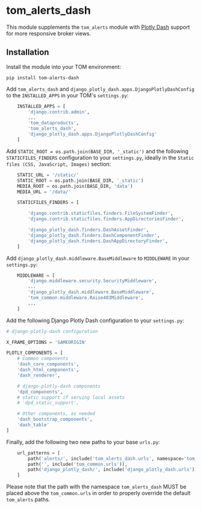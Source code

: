 # tom_alerts_dash
This module supplements the `tom_alerts` module with [Plotly Dash](https://plotly.com/dash/) support for more responsive broker views.

## Installation

Install the module into your TOM environment:

    pip install tom-alerts-dash

Add `tom_alerts_dash` and `django_plotly_dash.apps.DjangoPlotlyDashConfig` to the `INSTALLED_APPS` in your TOM's `settings.py`:

```python
    INSTALLED_APPS = [
        'django.contrib.admin',
        ...
        'tom_dataproducts',
        'tom_alerts_dash',
        'django_plotly_dash.apps.DjangoPlotlyDashConfig'
    ]
```

Add `STATIC_ROOT = os.path.join(BASE_DIR, '_static')` and the following `STATICFILES_FINDERS` configuration to your `settings.py`, ideally in the `Static files (CSS, JavaScript, Images)` section:

```python
    STATIC_URL = '/static/'
    STATIC_ROOT = os.path.join(BASE_DIR, '_static')
    MEDIA_ROOT = os.path.join(BASE_DIR, 'data')
    MEDIA_URL = '/data/'

    STATICFILES_FINDERS = [

        'django.contrib.staticfiles.finders.FileSystemFinder',
        'django.contrib.staticfiles.finders.AppDirectoriesFinder',

        'django_plotly_dash.finders.DashAssetFinder',
        'django_plotly_dash.finders.DashComponentFinder',
        'django_plotly_dash.finders.DashAppDirectoryFinder',
    ]
```

Add `django_plotly_dash.middleware.BaseMiddleware` to `MIDDLEWARE` in your `settings.py`:

```python
    MIDDLEWARE = [
        'django.middleware.security.SecurityMiddleware',
        ...
        'django_plotly_dash.middleware.BaseMiddleware',
        'tom_common.middleware.Raise403Middleware',
        ...
    ]
```

Add the following Django Plotly Dash configuration to your `settings.py`:

```python
# django-plotly-dash configuration

X_FRAME_OPTIONS = 'SAMEORIGIN'

PLOTLY_COMPONENTS = [
    # Common components
    'dash_core_components',
    'dash_html_components',
    'dash_renderer',

    # django-plotly-dash components
    'dpd_components',
    # static support if serving local assets
    # 'dpd_static_support',

    # Other components, as needed
    'dash_bootstrap_components',
    'dash_table'
]
```

Finally, add the following two new paths to your base `urls.py`:

```python
    url_patterns = [
        path('alerts/', include('tom_alerts_dash.urls', namespace='tom_alerts_dash')),
        path('', include('tom_common.urls')),
        path('django_plotly_dash/', include('django_plotly_dash.urls')),
    ]
```

Please note that the path with the namespace `tom_alerts_dash` MUST be placed above the `tom_common.urls` in order to properly override the default `tom_alerts` paths.
